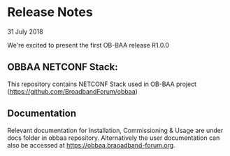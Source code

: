 # Release Notes

31 July 2018

We're excited to present the first OB-BAA release R1.0.0 

##	OBBAA NETCONF Stack:
This repository contains NETCONF Stack used in OB-BAA project (https://github.com/BroadbandForum/obbaa)

##	Documentation
Relevant documentation for Installation, Commissioning & Usage are under docs folder in obbaa repository. 
Alternatively the user documentation can also be accessed at https://obbaa.braoadband-forum.org.
